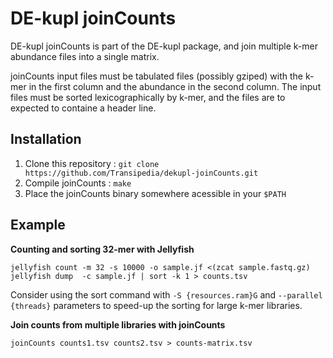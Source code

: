 # DE-kupl joinCounts

DE-kupl joinCounts is part of the DE-kupl package, and join multiple k-mer abundance files into a single matrix.

joinCounts input files must be tabulated files (possibly gziped) with the k-mer in the first column and the abundance in the second column. The input files must be sorted lexicographically by k-mer, and the files are to expected to containe a header line.

## Installation

1. Clone this repository : `git clone https://github.com/Transipedia/dekupl-joinCounts.git`
2. Compile joinCounts : `make`
3. Place the joinCounts binary somewhere acessible in your `$PATH`

## Example

**Counting and sorting 32-mer with Jellyfish**

```
jellyfish count -m 32 -s 10000 -o sample.jf <(zcat sample.fastq.gz)
jellyfish dump  -c sample.jf | sort -k 1 > counts.tsv
```

Consider using the sort command with `-S {resources.ram}G` and `--parallel {threads}` parameters to speed-up the sorting for large k-mer libraries.

**Join counts from multiple libraries with joinCounts**

```
joinCounts counts1.tsv counts2.tsv > counts-matrix.tsv
```
